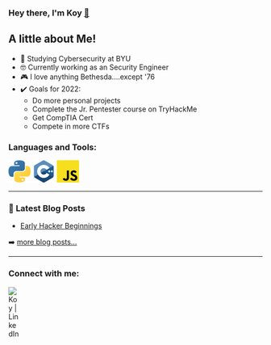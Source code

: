 ### Hey there, I'm Koy [👋]([Site](https://benni371.github.io/)) ###


## A little about Me!
- 🏫 Studying Cybersecurity at BYU
- 🤓 Currently working as an Security Engineer
- 🎮 I love anything Bethesda....except '76
- ✔️ Goals for 2022:
  - Do more personal projects
  - Complete the Jr. Pentester course on TryHackMe
  - Get CompTIA Cert
  - Compete in more CTFs


### Languages and Tools:  
<img src="./svg/python.svg" /> <img src="./svg/c++.svg"/> <img src="./svg/js.svg">

---

### 📕 Latest Blog Posts

<!-- BLOG-POST-LIST:START -->
- [Early Hacker Beginnings](https://benni371.github.io/jekyll/update/2021/12/22/welcome-to-jekyll.html)
<!-- BLOG-POST-LIST:END -->

➡️ [more blog posts...](https://benni371.github.io/blog/)

---
### Connect with me:

[<img align="left" alt="Koy | LinkedIn" width="22px" src="https://cdn.jsdelivr.net/npm/simple-icons@v3/icons/linkedin.svg" />][linkedin]

<br />


<br />
<br />


[website]: https://benni371.github.io/
[linkedin]: linkedin.com/in/koy-bennion-4b6318204
